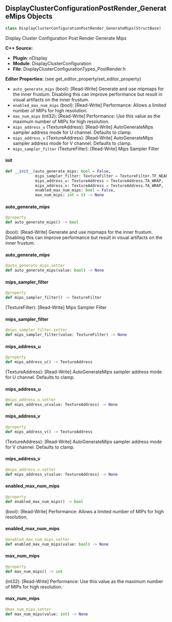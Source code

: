 ## DisplayClusterConfigurationPostRender_GenerateMips Objects

```python
class DisplayClusterConfigurationPostRender_GenerateMips(StructBase)
```

Display Cluster Configuration Post Render Generate Mips

**C++ Source:**

- **Plugin**: nDisplay
- **Module**: DisplayClusterConfiguration
- **File**: DisplayClusterConfigurationTypes_PostRender.h

**Editor Properties:** (see get_editor_property/set_editor_property)

- ``auto_generate_mips`` (bool):  [Read-Write] Generate and use mipmaps for the inner frustum.  Disabling this can improve performance but result in visual artifacts on the inner frustum.
- ``enabled_max_num_mips`` (bool):  [Read-Write] Performance: Allows a limited number of MIPs for high resolution.
- ``max_num_mips`` (int32):  [Read-Write] Performance: Use this value as the maximum number of MIPs for high resolution.
- ``mips_address_u`` (TextureAddress):  [Read-Write] AutoGenerateMips sampler address mode for U channel. Defaults to clamp.
- ``mips_address_v`` (TextureAddress):  [Read-Write] AutoGenerateMips sampler address mode for V channel. Defaults to clamp.
- ``mips_sampler_filter`` (TextureFilter):  [Read-Write] Mips Sampler Filter

<a id="unreal.DisplayClusterConfigurationPostRender_GenerateMips.__init__"></a>

#### __init__

```python
def __init__(auto_generate_mips: bool = False,
             mips_sampler_filter: TextureFilter = TextureFilter.TF_NEAREST,
             mips_address_u: TextureAddress = TextureAddress.TA_WRAP,
             mips_address_v: TextureAddress = TextureAddress.TA_WRAP,
             enabled_max_num_mips: bool = False,
             max_num_mips: int = 0) -> None
```

<a id="unreal.DisplayClusterConfigurationPostRender_GenerateMips.auto_generate_mips"></a>

#### auto_generate_mips

```python
@property
def auto_generate_mips() -> bool
```

(bool):  [Read-Write] Generate and use mipmaps for the inner frustum.  Disabling this can improve performance but result in visual artifacts on the inner frustum.

<a id="unreal.DisplayClusterConfigurationPostRender_GenerateMips.auto_generate_mips"></a>

#### auto_generate_mips

```python
@auto_generate_mips.setter
def auto_generate_mips(value: bool) -> None
```

<a id="unreal.DisplayClusterConfigurationPostRender_GenerateMips.mips_sampler_filter"></a>

#### mips_sampler_filter

```python
@property
def mips_sampler_filter() -> TextureFilter
```

(TextureFilter):  [Read-Write] Mips Sampler Filter

<a id="unreal.DisplayClusterConfigurationPostRender_GenerateMips.mips_sampler_filter"></a>

#### mips_sampler_filter

```python
@mips_sampler_filter.setter
def mips_sampler_filter(value: TextureFilter) -> None
```

<a id="unreal.DisplayClusterConfigurationPostRender_GenerateMips.mips_address_u"></a>

#### mips_address_u

```python
@property
def mips_address_u() -> TextureAddress
```

(TextureAddress):  [Read-Write] AutoGenerateMips sampler address mode for U channel. Defaults to clamp.

<a id="unreal.DisplayClusterConfigurationPostRender_GenerateMips.mips_address_u"></a>

#### mips_address_u

```python
@mips_address_u.setter
def mips_address_u(value: TextureAddress) -> None
```

<a id="unreal.DisplayClusterConfigurationPostRender_GenerateMips.mips_address_v"></a>

#### mips_address_v

```python
@property
def mips_address_v() -> TextureAddress
```

(TextureAddress):  [Read-Write] AutoGenerateMips sampler address mode for V channel. Defaults to clamp.

<a id="unreal.DisplayClusterConfigurationPostRender_GenerateMips.mips_address_v"></a>

#### mips_address_v

```python
@mips_address_v.setter
def mips_address_v(value: TextureAddress) -> None
```

<a id="unreal.DisplayClusterConfigurationPostRender_GenerateMips.enabled_max_num_mips"></a>

#### enabled_max_num_mips

```python
@property
def enabled_max_num_mips() -> bool
```

(bool):  [Read-Write] Performance: Allows a limited number of MIPs for high resolution.

<a id="unreal.DisplayClusterConfigurationPostRender_GenerateMips.enabled_max_num_mips"></a>

#### enabled_max_num_mips

```python
@enabled_max_num_mips.setter
def enabled_max_num_mips(value: bool) -> None
```

<a id="unreal.DisplayClusterConfigurationPostRender_GenerateMips.max_num_mips"></a>

#### max_num_mips

```python
@property
def max_num_mips() -> int
```

(int32):  [Read-Write] Performance: Use this value as the maximum number of MIPs for high resolution.

<a id="unreal.DisplayClusterConfigurationPostRender_GenerateMips.max_num_mips"></a>

#### max_num_mips

```python
@max_num_mips.setter
def max_num_mips(value: int) -> None
```

<a id="unreal.DisplayClusterConfigurationPostRender_BlurPostprocess"></a>